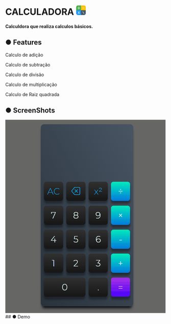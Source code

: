 # CALCULADORA <img src="Images/calculator.png" width="30">
#### Calculdora que realiza calculos básicos.
## ● Features
<p>Calculo de adição</p>
<p>Calculo de subtração</p>
<p>Calculo de divisão</p>
<p>Calculo de multiplicação</p>
<p>Calculo de Raiz quadrada</p>

## ● ScreenShots 
<img src="Images/Animação.gif">
## ● Demo
